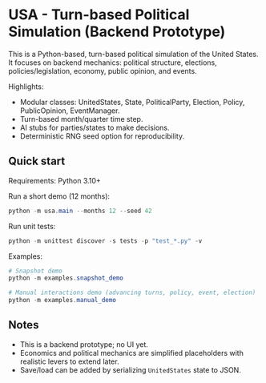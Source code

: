 # USA - Turn-based Political Simulation (Backend Prototype)

This is a Python-based, turn-based political simulation of the United States. It focuses on backend mechanics: political structure, elections, policies/legislation, economy, public opinion, and events.

Highlights:
- Modular classes: UnitedStates, State, PoliticalParty, Election, Policy, PublicOpinion, EventManager.
- Turn-based month/quarter time step.
- AI stubs for parties/states to make decisions.
- Deterministic RNG seed option for reproducibility.

## Quick start

Requirements: Python 3.10+

Run a short demo (12 months):

```powershell
python -m usa.main --months 12 --seed 42
```

Run unit tests:

```powershell
python -m unittest discover -s tests -p "test_*.py" -v
```

Examples:

```powershell
# Snapshot demo
python -m examples.snapshot_demo

# Manual interactions demo (advancing turns, policy, event, election)
python -m examples.manual_demo
```

## Notes
- This is a backend prototype; no UI yet.
- Economics and political mechanics are simplified placeholders with realistic levers to extend later.
- Save/load can be added by serializing `UnitedStates` state to JSON.
